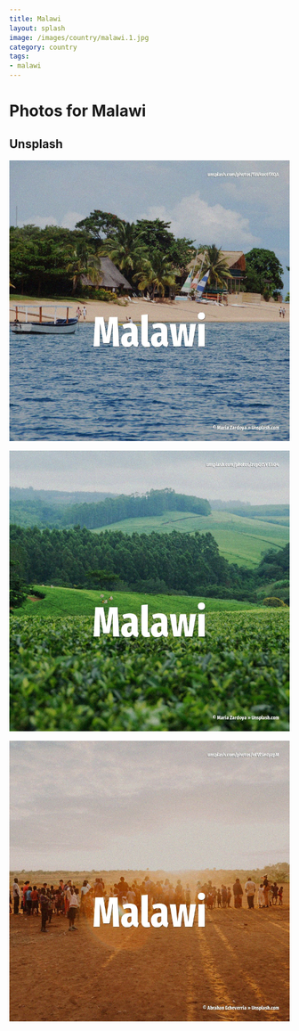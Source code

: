 ```yaml
---
title: Malawi
layout: splash
image: /images/country/malawi.1.jpg
category: country
tags:
- malawi
---
```

# Photos for Malawi

## Unsplash

![Malawi](/images/country/malawi.1.jpg)

![Malawi](/images/country/malawi.2.jpg)

![Malawi](/images/country/malawi.3.jpg)